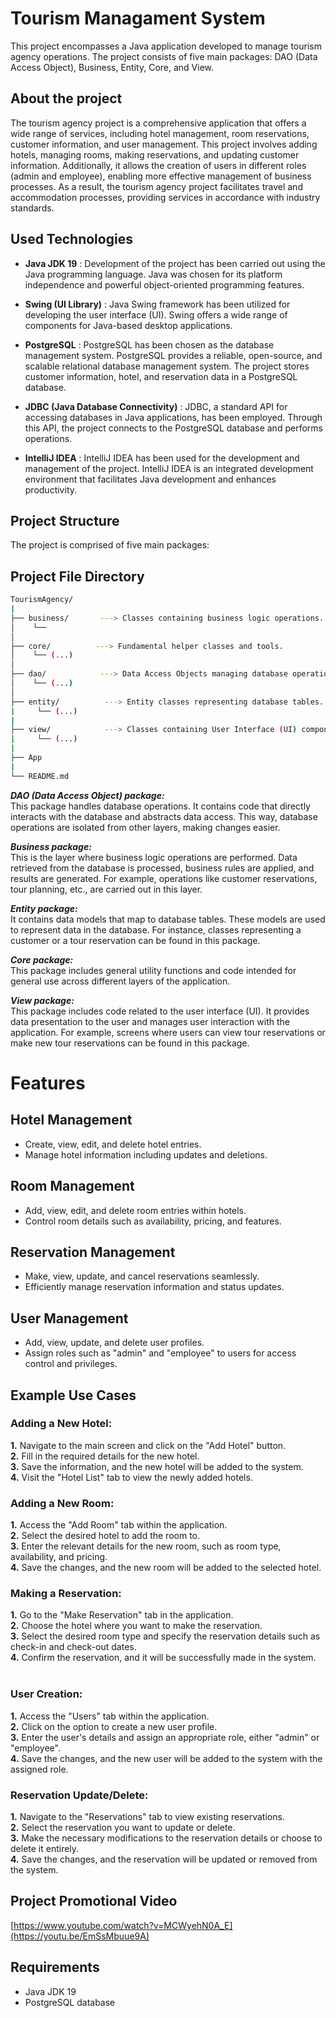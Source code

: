 # Tourism Managament System
This project encompasses a Java application developed to manage tourism agency operations. The project consists of five main packages: DAO (Data Access Object), Business, Entity, Core, and View.


## About the project
The tourism agency project is a comprehensive application that offers a wide range of services, including hotel management, room reservations, customer information, and user management. This project involves adding hotels, managing rooms, making reservations, and updating customer information. Additionally, it allows the creation of users in different roles (admin and employee), enabling more effective management of business processes. As a result, the tourism agency project facilitates travel and accommodation processes, providing services in accordance with industry standards.


## Used Technologies

- __Java JDK 19__ :
  Development of the project has been carried out using the Java programming language. Java was chosen for its platform independence and powerful object-oriented programming features.

- __Swing (UI Library)__ :
 Java Swing framework has been utilized for developing the user interface (UI). Swing offers a wide range of components for Java-based desktop applications.

- __PostgreSQL__ :
 PostgreSQL has been chosen as the database management system. PostgreSQL provides a reliable, open-source, and scalable relational database management system. The project stores customer information, hotel, and reservation data in a PostgreSQL database.

- __JDBC (Java Database Connectivity)__ :
 JDBC, a standard API for accessing databases in Java applications, has been employed. Through this API, the project connects to the PostgreSQL database and performs operations.

- __IntelliJ IDEA__ :
IntelliJ IDEA has been used for the development and management of the project. IntelliJ IDEA is an integrated development environment that facilitates Java development and enhances productivity.

## Project Structure
The project is comprised of five main packages:



## Project File Directory
  ```sh 
TourismAgency/
|
├── business/       ---> Classes containing business logic operations.
│    └──
│ 
├── core/          ---> Fundamental helper classes and tools.
│    └── (...)
│
├── dao/            ---> Data Access Objects managing database operations.
│    └── (...)
│
├── entity/          ---> Entity classes representing database tables.
|     └── (...)
|
├── view/            ---> Classes containing User Interface (UI) components
|     └── (...)
|
├── App
|
└── README.md
   ````

__*DAO (Data Access Object) package:*__  <br> This package handles database operations. It contains code that directly interacts with the database and abstracts data access. This way, database operations are isolated from other layers, making changes easier.

__*Business package:*__  <br>    This is the layer where business logic operations are performed. Data retrieved from the database is processed, business rules are applied, and results are generated. For example, operations like customer reservations, tour planning, etc., are carried out in this layer.

__*Entity package:*__ <br>    It contains data models that map to database tables. These models are used to represent data in the database. For instance, classes representing a customer or a tour reservation can be found in this package.

__*Core package:*__   <br>   This package includes general utility functions and code intended for general use across different layers of the application.

__*View package:*__    <br> This package includes code related to the user interface (UI). It provides data presentation to the user and manages user interaction with the application. For example, screens where users can view tour reservations or make new tour reservations can be found in this package.


# Features

## Hotel Management
- Create, view, edit, and delete hotel entries.
- Manage hotel information including updates and deletions.

## Room Management
- Add, view, edit, and delete room entries within hotels.
- Control room details such as availability, pricing, and features.

## Reservation Management
- Make, view, update, and cancel reservations seamlessly.
- Efficiently manage reservation information and status updates.

## User Management
- Add, view, update, and delete user profiles.
- Assign roles such as "admin" and "employee" to users for access control and privileges.



## Example Use Cases
### Adding a New Hotel:
**1.** Navigate to the main screen and click on the "Add Hotel" button.<br>
**2.** Fill in the required details for the new hotel.<br>
**3.** Save the information, and the new hotel will be added to the system.<br>
**4.** Visit the "Hotel List" tab to view the newly added hotels.<br>

### Adding a New Room: 
**1.** Access the "Add Room" tab within the application.<br>
**2.** Select the desired hotel to add the room to.<br>
**3.** Enter the relevant details for the new room, such as room type, availability, and pricing.<br>
**4.** Save the changes, and the new room will be added to the selected hotel.<br>

### Making a Reservation: 
**1.** Go to the "Make Reservation" tab in the application.<br>
**2.** Choose the hotel where you want to make the reservation.<br>
**3.** Select the desired room type and specify the reservation details such as check-in and check-out dates.<br>
**4.** Confirm the reservation, and it will be successfully made in the system.<br>
<br>
### User Creation: 
**1.** Access the "Users" tab within the application.<br>
**2.** Click on the option to create a new user profile.<br>
**3.** Enter the user's details and assign an appropriate role, either "admin" or "employee".<br>
**4.** Save the changes, and the new user will be added to the system with the assigned role.<br>


### Reservation Update/Delete: 
**1.** Navigate to the "Reservations" tab to view existing reservations.<br>
**2.** Select the reservation you want to update or delete.<br>
**3.** Make the necessary modifications to the reservation details or choose to delete it entirely.<br>
**4.** Save the changes, and the reservation will be updated or removed from the system.<br> 








## Project Promotional Video
[https://www.youtube.com/watch?v=MCWyehN0A_E](https://youtu.be/EmSsMbuue9A)



## Requirements
- Java JDK 19
- PostgreSQL database
